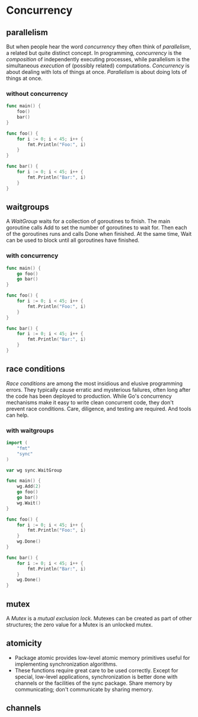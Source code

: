 # Concurrency


## parallelism
But when people hear the word *concurrency* they often think of *parallelism*, a related but quite distinct concept. In programming, *concurrency* is the *composition* of independently executing processes, while parallelism is the simultaneous *execution* of (possibly related) computations. *Concurrency* is about dealing with lots of things at once. *Parallelism* is about doing lots of things at once.

### without concurrency
```go
func main() {
	foo()
	bar()
}

func foo() {
	for i := 0; i < 45; i++ {
		fmt.Println("Foo:", i)
	}
}

func bar() {
	for i := 0; i < 45; i++ {
		fmt.Println("Bar:", i)
	}
}
```


## waitgroups
A *WaitGroup* waits for a collection of goroutines to finish. The main goroutine calls Add to set the number of goroutines to wait for. Then each of the goroutines runs and calls Done when finished. At the same time, Wait can be used to block until all goroutines have finished.

### with concurrency
```go
func main() {
	go foo()
	go bar()
}

func foo() {
	for i := 0; i < 45; i++ {
		fmt.Println("Foo:", i)
	}
}

func bar() {
	for i := 0; i < 45; i++ {
		fmt.Println("Bar:", i)
	}
}
```


## race conditions
*Race conditions* are among the most insidious and elusive programming errors. They typically cause erratic and mysterious failures, often long after the code has been deployed to production. While Go's concurrency mechanisms make it easy to write clean concurrent code, they don't prevent race conditions. Care, diligence, and testing are required. And tools can help.

### with waitgroups
```go
import (
	"fmt"
	"sync"
)

var wg sync.WaitGroup

func main() {
	wg.Add(2)
	go foo()
	go bar()
	wg.Wait()
}

func foo() {
	for i := 0; i < 45; i++ {
		fmt.Println("Foo:", i)
	}
	wg.Done()
}

func bar() {
	for i := 0; i < 45; i++ {
		fmt.Println("Bar:", i)
	}
	wg.Done()
}
```

## mutex
A *Mutex* is a *mutual exclusion lock*. Mutexes can be created as part of other structures; the zero value for a Mutex is an unlocked mutex.

## atomicity
- Package atomic provides low-level atomic memory primitives useful for implementing synchronization algorithms.
- These functions require great care to be used correctly. Except for special, low-level applications, synchronization is better done with channels or the facilities of the sync package. Share memory by communicating; don't communicate by sharing memory.

## channels

